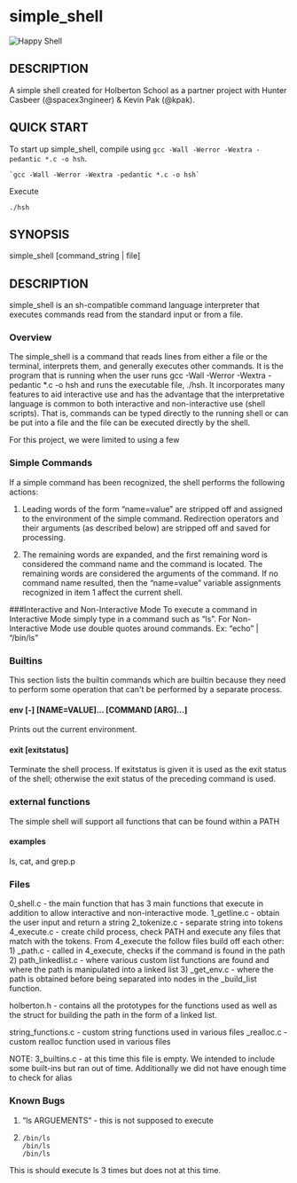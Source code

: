 # simple_shell

<img src="https://previews.123rf.com/images/karenr/karenr0906/karenr090600010/4962019-Shells-and-sand-dollars-making-a-happy-face-on-sand-shell-happy-face-Stock-Photo.jpg" alt="Happy Shell">

## DESCRIPTION
A simple shell created for Holberton School as a partner project with Hunter Casbeer (@spacex3ngineer) & Kevin Pak (@kpak).

## QUICK START
To start up simple_shell, compile using `gcc -Wall -Werror -Wextra -pedantic *.c -o hsh`.

```
`gcc -Wall -Werror -Wextra -pedantic *.c -o hsh`
```

Execute
```
./hsh

```
## SYNOPSIS
simple_shell [command_string | file]

## DESCRIPTION
simple_shell is an sh-compatible command language interpreter that executes commands read from the standard input or from a file.

### Overview
The simple_shell is a command that reads lines from either a file or the terminal, interprets them, and generally executes other commands.  It is the program that is running when the user runs gcc -Wall -Werror -Wextra -pedantic *.c -o hsh and runs the executable file, ./hsh. It incorporates many features to aid interactive use and has the advantage that the interpretative language is common to both interactive and non-interactive use (shell scripts).  That is, commands can be typed directly to the running shell or can be put into a file and the file can be executed directly by the shell.

For this project, we were limited to using a few 

### Simple Commands
 If a simple command has been recognized, the shell performs the following actions:

 1.   Leading words of the form “name=value” are stripped off and assigned to the environment of the simple command.  Redirection operators and their arguments (as described below) are stripped off and saved for processing.

 2.   The remaining words are expanded, and the first remaining word is considered the command name and the command is located.  The remaining words are considered the arguments of the command.  If no command name resulted, then the “name=value” variable assignments recognized in item 1 affect the current shell.

###Interactive and Non-Interactive Mode
To execute a command in Interactive Mode simply type in a command such as “ls”.  For Non-Interactive Mode use double quotes around commands. Ex: “echo” | “/bin/ls”

### Builtins
This section lists the builtin commands which are builtin because they need to perform some operation that can't be performed by a separate process. 

#### env  [-] [NAME=VALUE]... [COMMAND [ARG]...]
Prints out the current environment.

#### exit [exitstatus]
Terminate the shell process.  If exitstatus is given it is used as the exit status of the shell; otherwise the exit status of the preceding command is used.

### external functions
The simple shell will support all functions that can be found within a PATH

#### examples
ls, cat, and grep.p


### Files
0_shell.c - the main function that has 3 main functions that execute in addition to allow interactive and non-interactive mode.
1_getline.c - obtain the user input and return a string
2_tokenize.c - separate string into tokens
4_execute.c - create child process, check PATH and execute any files that match with the tokens. From 4_execute the follow files build off each other:
	    1) _path.c - called in 4_execute, checks if the command is found in the path
	    2) path_linkedlist.c - where various custom list functions are found and where the path is manipulated into a linked list
	    3) _get_env.c - where the path is obtained before being separated into nodes in the _build_list function.

holberton.h - contains all the prototypes for the functions used as well as the struct for building the path in the form of a linked list.

string_functions.c - custom string functions used in various files
_realloc.c - custom realloc function used in various files

NOTE:
3_builtins.c - at this time this file is empty. We intended to include some built-ins but ran out of time.
Additionally we did not have enough time to check for alias

### Known Bugs
1) “ls ARGUEMENTS“ - this is not supposed to execute
2)     /bin/ls
       /bin/ls
       /bin/ls
This is should execute ls 3 times but does not at this time.
